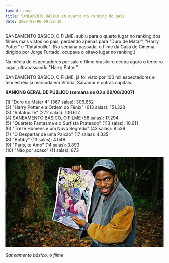 ```yaml
---
layout: post
title: SANEAMENTO BÁSICO em quarto no ranking do país
date: 2007-08-06 00:59:30
---
```

SANEAMENTO BÁSICO, O FILME, subiu para o quarto lugar no ranking dos filmes mais vistos no país, perdendo apenas para "Duro de Matar", "Harry Potter" e "Ratatouille". (Na semana passada, o filme da Casa de Cinema, dirigido por Jorge Furtado, ocupava o oitavo lugar no ranking.)

Na média de espectadores por sala o filme brasileiro ocupa agora o terceiro lugar, ultrapassando "Harry Potter".

SANEAMENTO BÁSICO, O FILME, já foi visto por 100 mil espectadores e tem estréia já marcada em Vitória, Salvador e outras capitais.

**RANKING GERAL DE PÚBLICO (semana de 03 a 09/08/2007)**

(1) "Duro de Matar 4" (367 salas): 306.852\
(2) "Harry Potter e a Ordem do Fênix" (613 salas): 151.328\
(3) "Ratatouille" (272 salas): 106.617\
(4) SANEAMENTO BÁSICO, O FILME (58 salas): 17.294\
(5) "Quarteto Fantasma e o Surfista Prateado" (113 salas): 10.611\
(6) "Treze Homens e um Novo Segredo" (43 salas): 8.539\
(7) "O Despertar de uma Paixão" (17 salas): 4.335\
(8) "Bobby" (13 salas): 4.046\
(9) "Paris, te Amo" (14 salas): 3.893\
(10) "Não por acaso" (11 salas): 873

![](/uploads/saneamento-2.jpg)

*Saneamento básico, o filme*